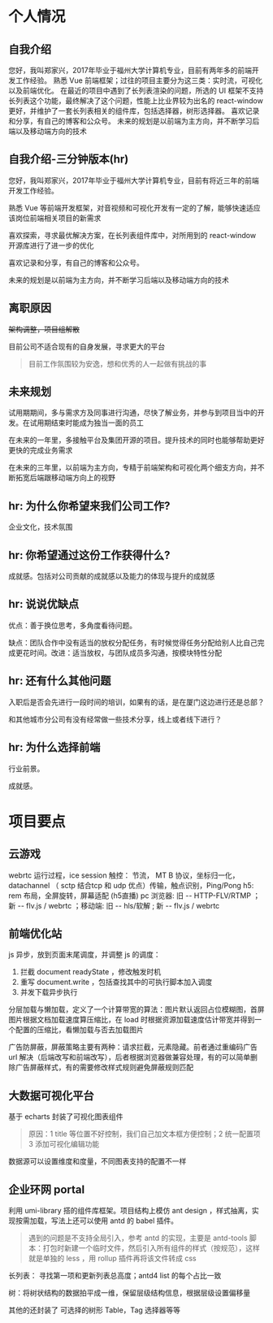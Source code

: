 # 个人情况

## 自我介绍

您好，我叫郑家兴，2017年毕业于福州大学计算机专业，目前有两年多的前端开发工作经验。
熟悉 Vue 前端框架；过往的项目主要分为这三类：实时流，可视化以及前端优化。
在最近的项目中遇到了长列表渲染的问题，所选的 UI 框架不支持长列表这个功能，最终解决了这个问题，性能上比业界较为出名的 react-window 更好，并维护了一套长列表相关的组件库，包括选择器，树形选择器。
喜欢记录和分享，有自己的博客和公众号。
未来的规划是以前端为主方向，并不断学习后端以及移动端方向的技术

## 自我介绍-三分钟版本(hr)

您好，我叫郑家兴，2017年毕业于福州大学计算机专业，目前有将近三年的前端开发工作经验。

熟悉 Vue 等前端开发框架，对音视频和可视化开发有一定的了解，能够快速适应该岗位前端相关项目的新需求

喜欢探索，寻求最优解决方案，在长列表组件库中，对所用到的 react-window 开源库进行了进一步的优化

喜欢记录和分享，有自己的博客和公众号。

未来的规划是以前端为主方向，并不断学习后端以及移动端方向的技术

## 离职原因

~~架构调整，项目组解散~~

目前公司不适合现有的自身发展，寻求更大的平台
> 目前工作氛围较为安逸，想和优秀的人一起做有挑战的事


## 未来规划

试用期期间，多与需求方及同事进行沟通，尽快了解业务，并参与到项目当中的开发。在试用期结束时能成为独当一面的员工

在未来的一年里，多接触平台及集团开源的项目。提升技术的同时也能够帮助更好更快的完成业务需求

在未来的三年里，以前端为主方向，专精于前端架构和可视化两个细支方向，并不断拓宽后端跟移动端方向上的视野

## hr: 为什么你希望来我们公司工作?

企业文化，技术氛围

## hr: 你希望通过这份工作获得什么?


成就感。包括对公司贡献的成就感以及能力的体现与提升的成就感

## hr: 说说优缺点

优点：善于换位思考，多角度看待问题。

缺点：团队合作中没有适当的放权分配任务，有时候觉得任务分配给别人比自己完成更花时间。改进：适当放权，与团队成员多沟通，按模块特性分配

## hr: 还有什么其他问题

入职后是否会先进行一段时间的培训，如果有的话，是在厦门这边进行还是总部？

和其他城市分公司有没有经常做一些技术分享，线上或者线下进行？



## hr: 为什么选择前端

行业前景。

成就感。

# 项目要点

## 云游戏
webrtc 运行过程，ice session
触控： 节流， MT B 协议，坐标归一化，datachannel （ sctp 结合tcp 和 udp 优点）传输，触点识别，Ping/Pong
h5: rem 布局，全屏旋转，屏幕适配
(h5直播) pc 浏览器: 旧 -- HTTP-FLV/RTMP ；新 -- flv.js / webrtc ；移动端: 旧 -- hls/软解 ; 新 -- flv.js / webrtc

## 前端优化站

js 异步，放到页面末尾调度，并调整 js 的调度：
1. 拦截 document readyState ，修改触发时机
2. 重写 document.write ，包括查找其中的可执行脚本加入调度
3. 并发下载异步执行

分层加载与懒加载，定义了一个计算带宽的算法：图片默认返回占位模糊图，首屏图片根据文档加载速度算压缩比，在 load 时根据资源加载速度估计带宽并得到一个配置的压缩比，看懒加载与否去加载图片

广告防屏蔽，屏蔽策略主要有两种：请求拦截，元素隐藏。前者通过重编码广告 url 解决（后端改写和前端改写），后者根据浏览器做兼容处理，有的可以简单删除广告屏蔽样式，有的需要修改样式规则避免屏蔽规则匹配

## 大数据可视化平台

基于 echarts 封装了可视化图表组件
> 原因：1 title 等位置不好控制，我们自己加文本框方便控制；2 统一配置项 3 添加可视化编辑功能


数据源可以设置维度和度量，不同图表支持的配置不一样

## 企业环网 portal

利用 umi-library 搭的组件库框架。项目结构上模仿 ant design ，样式抽离，实现按需加载，写法上还可以使用 antd 的 babel 插件。
> 遇到的问题是不支持全局引入，参考 antd 的实现，主要是 antd-tools 脚本：打包时新建一个临时文件，然后引入所有组件的样式（按规范），这样就是单独的 less ，用 rollup 插件再将该文件转成 css

长列表： 寻找第一项和更新列表总高度；antd4 list 的每个占比一致

树：将树状结构的数据拍平成一维，保留层级结构信息，根据层级设置偏移量

其他的还封装了 可选择的树形 Table，Tag 选择器等等